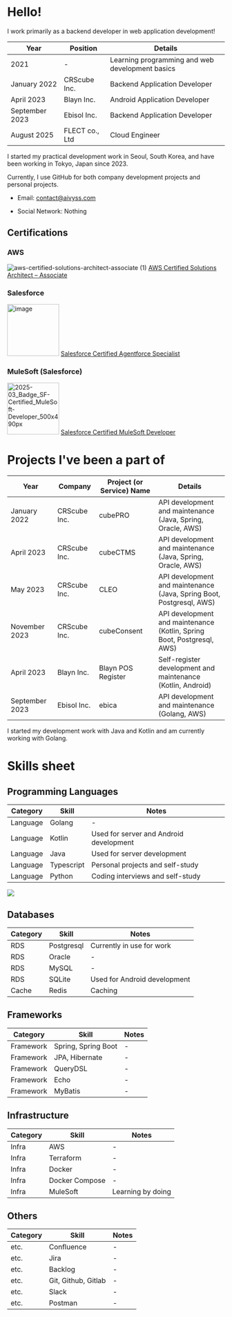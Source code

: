 # Hello!

I work primarily as a backend developer in web application development!

| Year | Position | Details |
| --- | --- | --- |
| 2021 | -   | Learning programming and web development basics |
| January 2022 | CRScube Inc. | Backend Application Developer |
| April 2023 | Blayn Inc. | Android Application Developer |
| September 2023 | Ebisol Inc. | Backend Application Developer |
| August 2025 | FLECT co., Ltd | Cloud Engineer |

I started my practical development work in Seoul, South Korea, and have been working in Tokyo, Japan since 2023.

Currently, I use GitHub for both company development projects and personal projects.

- Email: [contact@aivyss.com](mailto:soto.contact@aivyss.com)
  
- Social Network: Nothing

## Certifications
### AWS
![aws-certified-solutions-architect-associate (1)](https://github.com/Aivyss/Aivyss/assets/64432366/6e3d507a-cc5d-41c0-ad39-6fde88f4ddbf)
[AWS Certified Solutions Architect – Associate](https://www.credly.com/badges/ae3b7f11-46dc-436a-bafb-200ca11f5919/public_url)

### Salesforce
<img width="120" height="120" alt="image" src="https://github.com/user-attachments/assets/f80994c8-1718-4d1f-85d6-aca4621699e3" /> [Salesforce Certified Agentforce Specialist
](https://www.salesforce.com/trailblazer/jfx0eb23jgk7a8ftnr)

### MuleSoft (Salesforce)
<img width="120" height="120" alt="2025-03_Badge_SF-Certified_MuleSoft-Developer_500x490px" src="https://github.com/user-attachments/assets/01c2c59b-6c81-4375-a3c0-39e195d2635e" /> [Salesforce Certified MuleSoft Developer](https://www.salesforce.com/trailblazer/jfx0eb23jgk7a8ftnr)

  
# Projects I've been a part of

| Year | Company | Project (or Service) Name | Details |
| --- | --- | --- | --- |
| January 2022 | CRScube Inc. | cubePRO | API development and maintenance<br>(Java, Spring, Oracle, AWS) |
| April 2023 | CRScube Inc. | cubeCTMS | API development and maintenance<br>(Java, Spring, Oracle, AWS) |
| May 2023 | CRScube Inc. | CLEO | API development and maintenance<br>(Java, Spring Boot, Postgresql, AWS) |
| November 2023 | CRScube Inc. | cubeConsent | API development and maintenance<br>(Kotlin, Spring Boot, Postgresql, AWS) |
| April 2023 | Blayn Inc. | Blayn POS Register | Self-register development and maintenance<br>(Kotlin, Android) |
| September 2023 | Ebisol Inc. | ebica | API development and maintenance<br>(Golang, AWS) |

I started my development work with Java and Kotlin and am currently working with Golang.

# Skills sheet

## Programming Languages

| Category | Skill | Notes |
| --- | --- | --- |
| Language | Golang | - |
| Language | Kotlin | Used for server and Android development |
| Language | Java | Used for server development |
| Language | Typescript | Personal projects and self-study |
| Language | Python | Coding interviews and self-study |

<img src="https://github-readme-stats.vercel.app/api/top-langs/?username=Aivyss&exclude_repo=Seoul_air_quality_prediction,CodingTest-Node,practice2-of-React,practice1_of_react,react_practice_movie_app,CanVus" />

## Databases

| Category | Skill | Notes |
| --- | --- | --- |
| RDS | Postgresql | Currently in use for work |
| RDS | Oracle | -   |
| RDS | MySQL | -   |
| RDS | SQLite | Used for Android development |
| Cache | Redis | Caching |

## Frameworks

| Category | Skill | Notes |
| --- | --- | --- |
| Framework | Spring, Spring Boot | -   |
| Framework | JPA, Hibernate | -   |
| Framework | QueryDSL | -   |
| Framework | Echo | -   |
| Framework | MyBatis | -   |

## Infrastructure

| Category | Skill | Notes |
| --- | --- | --- |
| Infra | AWS | -   |
| Infra | Terraform | - |
| Infra | Docker | -   |
| Infra | Docker Compose | - |
| Infra | MuleSoft | Learning by doing |

## Others

| Category | Skill | Notes |
| --- | --- | --- |
| etc. | Confluence | -   |
| etc. | Jira | -   |
| etc. | Backlog | -   |
| etc. | Git, Github, Gitlab | -   |
| etc. | Slack | -   |
| etc. | Postman | -   |
